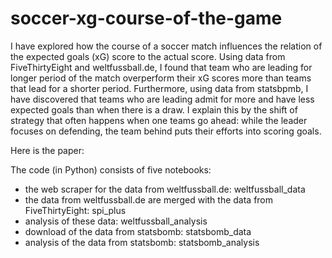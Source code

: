 # soccer-xg-course-of-the-game

I have explored how the course of a soccer match influences the relation of the expected goals (xG) score to the actual score. Using data from FiveThirtyEight and weltfussball.de, I found that team who are leading for longer period of the match overperform their xG scores more than teams that lead for a shorter period. Furthermore, using data from statsbpmb, I have  discovered that teams who are leading admit for more and have less expected goals than when there is a draw. I explain this by the shift of strategy that often happens when one teams go ahead: while the leader focuses on defending, the team behind puts their efforts into scoring goals.

Here is the paper:

The code (in Python) consists of five notebooks:
- the web scraper for the data from weltfussball.de: weltfussball_data
- the data from weltfussball.de are merged with the data from FiveThirtyEight: spi_plus
- analysis of these data: weltfussball_analysis
- download of the data from statsbomb: statsbomb_data
- analysis of the data from statsbomb: statsbomb_analysis

